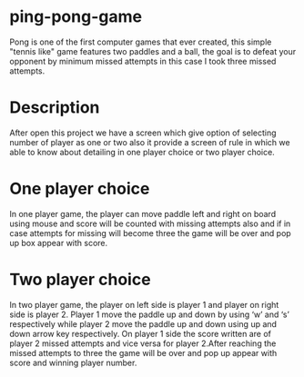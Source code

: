 # ping-pong-game
Pong is one of the first computer games that ever created, this simple "tennis like" game features two paddles and a ball, the goal is to defeat your opponent by minimum missed attempts in this case I took three missed attempts.
# Description
After open this project we have a screen which give option of selecting number of player as one or two also it provide a screen of rule in which we able to know about detailing in one player choice or two player choice.

# One player choice 
In one player game, the player can move paddle left and right on board using mouse and score will be counted with missing attempts also and if in case attempts for missing will become three the game will be over and pop up box appear with score. 
# Two player choice
In two player game, the player on left side is player 1 and player on right side is player 2. Player 1 move the paddle up and down by using ‘w’ and ‘s’ respectively while player 2 move the paddle up and down using up and down arrow key respectively. On player 1 side the score written are of player 2 missed attempts and vice versa for player 2.After reaching the missed attempts to three the game will be over and pop up appear with score and winning player number.

